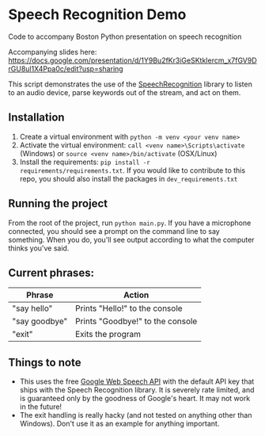 # Speech Recognition Demo

Code to accompany Boston Python presentation on speech recognition

Accompanying slides here: https://docs.google.com/presentation/d/1Y9Bu2fKr3iGeSKtkIercm_x7fGV9DrGU8ul1X4Ppa0c/edit?usp=sharing

This script demonstrates the use of the [SpeechRecognition](https://pypi.org/project/SpeechRecognition/) library to listen to an audio device, parse keywords out of the stream, and act on them.

## Installation

1. Create a virtual environment with `python -m venv <your venv name>`
2. Activate the virtual environment: `call <venv name>\Scripts\activate` (Windows) or `source <venv name>/bin/activate` (OSX/Linux)
3. Install the requirements: `pip install -r requirements/requirements.txt`. If you would like to contribute to this repo, you should also install the packages in `dev_requirements.txt`

## Running the project

From the root of the project, run `python main.py`. If you have a microphone connected, you should see a prompt on the command line to say something. When you do, you'll see output according to what the computer thinks you've said.

## Current phrases:

| Phrase        | Action                           |
| ------------- | -------------------------------- |
| "say hello"   | Prints "Hello!" to the console   |
| "say goodbye" | Prints "Goodbye!" to the console |
| "exit"        | Exits the program                |

## Things to note

- This uses the free [Google Web Speech API](https://wicg.github.io/speech-api/) with the default API key that ships with the Speech Recognition library. It is severely rate limited, and is guaranteed only by the goodness of Google's heart. It may not work in the future!
- The exit handling is really hacky (and not tested on anything other than Windows). Don't use it as an example for anything important.
